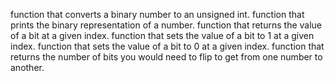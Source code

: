 function that converts a binary number to an unsigned int.
function that prints the binary representation of a number.
function that returns the value of a bit at a given index.
function that sets the value of a bit to 1 at a given index.
function that sets the value of a bit to 0 at a given index.
function that returns the number of bits you would need to flip to get from one number to another.

